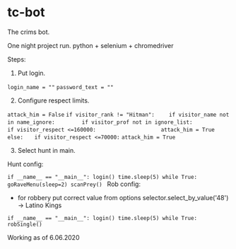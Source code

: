 # tc-bot
The crims bot.

One night project run. python + selenium + chromedriver

Steps:

1. Put login.

`login_name = ""`
`password_text = ""`

2. Configure respect limits.

`attack_him = False`
`if visitor_rank != "Hitman":`
`    if visitor_name not in name_ignore:`
`        if visitor_prof not in ignore_list:`
`            if visitor_respect <=160000:`
`                    attack_him = True`
`else:`
 `   if visitor_respect <=70000:`
        `attack_him = True`
        
3. Select hunt in main.

Hunt config:

`if __name__ == "__main__":
    login()
    time.sleep(5)
    while True:
        goRaveMenu(sleep=2)
        scanPrey()
`
Rob config:
- for robbery put correct value from options
selector.select_by_value('48') -> Latino Kings

`if __name__ == "__main__":
    login()
    time.sleep(5)
    while True:
        robSingle()`

Working as of 6.06.2020
